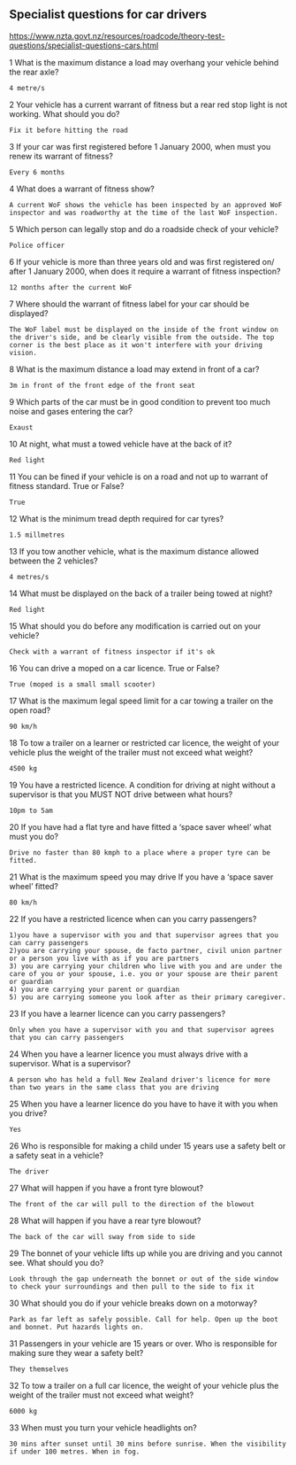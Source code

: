 ## Specialist questions for car drivers

https://www.nzta.govt.nz/resources/roadcode/theory-test-questions/specialist-questions-cars.html

1   What is the maximum distance a load may overhang your vehicle behind the rear axle?

```
4 metre/s
```

2   Your vehicle has a current warrant of fitness but a rear red stop light is not working. What should you do?

```
Fix it before hitting the road
```

3   If your car was first registered before 1 January 2000, when must you renew its warrant of fitness?

```
Every 6 months
```

4   What does a warrant of fitness show?

```
A current WoF shows the vehicle has been inspected by an approved WoF inspector and was roadworthy at the time of the last WoF inspection.
```

5   Which person can legally stop and do a roadside check of your vehicle?

```
Police officer
```

6   If your vehicle is more than three years old and was first registered on/ after 1 January 2000, when does it require a warrant of fitness inspection?

```
12 months after the current WoF
```

7   Where should the warrant of fitness label for your car should be displayed?

```
The WoF label must be displayed on the inside of the front window on the driver's side, and be clearly visible from the outside. The top corner is the best place as it won't interfere with your driving vision.
```

8   What is the maximum distance a load may extend in front of a car?

```
3m in front of the front edge of the front seat
```

9   Which parts of the car must be in good condition to prevent too much noise and gases entering the car?

```
Exaust
```

10   At night, what must a towed vehicle have at the back of it?

```
Red light
```

11   You can be fined if your vehicle is on a road and not up to warrant of fitness standard. True or False?

```
True
```

12   What is the minimum tread depth required for car tyres?

```
1.5 millmetres
```

13   If you tow another vehicle, what is the maximum distance allowed between the 2 vehicles?

```
4 metres/s
```

14   What must be displayed on the back of a trailer being towed at night?

```
Red light
```

15   What should you do before any modification is carried out on your vehicle?

```
Check with a warrant of fitness inspector if it's ok
```

16   You can drive a moped on a car licence. True or False?

```
True (moped is a small small scooter)
```

17   What is the maximum legal speed limit for a car towing a trailer on the open road?

```
90 km/h
```

18   To tow a trailer on a learner or restricted car licence, the weight of your vehicle plus the weight of the trailer must not exceed what weight?

```
4500 kg
```

19   You have a restricted licence. A condition for driving at night without a supervisor is that you MUST NOT drive between what hours?

```
10pm to 5am
```

20   If you have had a flat tyre and have fitted a ‘space saver wheel’ what must you do?

```
Drive no faster than 80 kmph to a place where a proper tyre can be fitted.
```

21   What is the maximum speed you may drive If you have a ‘space saver wheel’ fitted?

```
80 km/h
```

22   If you have a restricted licence when can you carry passengers?

```
1)you have a supervisor with you and that supervisor agrees that you can carry passengers
2)you are carrying your spouse, de facto partner, civil union partner or a person you live with as if you are partners
3) you are carrying your children who live with you and are under the care of you or your spouse, i.e. you or your spouse are their parent or guardian
4) you are carrying your parent or guardian
5) you are carrying someone you look after as their primary caregiver.
```

23   If you have a learner licence can you carry passengers?

```
Only when you have a supervisor with you and that supervisor agrees that you can carry passengers
```

24   When you have a learner licence you must always drive with a supervisor. What is a supervisor?

```
A person who has held a full New Zealand driver's licence for more than two years in the same class that you are driving
```

25   When you have a learner licence do you have to have it with you when you drive?

```
Yes
```

26   Who is responsible for making a child under 15 years use a safety belt or a safety seat in a vehicle?

```
The driver
```

27   What will happen if you have a front tyre blowout?

```
The front of the car will pull to the direction of the blowout
```

28   What will happen if you have a rear tyre blowout?

```
The back of the car will sway from side to side
```

29   The bonnet of your vehicle lifts up while you are driving and you cannot see. What should you do?

```
Look through the gap underneath the bonnet or out of the side window to check your surroundings and then pull to the side to fix it
```

30   What should you do if your vehicle breaks down on a motorway?

```
Park as far left as safely possible. Call for help. Open up the boot and bonnet. Put hazards lights on.
```

31   Passengers in your vehicle are 15 years or over. Who is responsible for making sure they wear a safety belt?

```
They themselves
```

32   To tow a trailer on a full car licence, the weight of your vehicle plus the weight of the trailer must not exceed what weight?

```
6000 kg
```

33   When must you turn your vehicle headlights on?

```
30 mins after sunset until 30 mins before sunrise. When the visibility if under 100 metres. When in fog.
```
